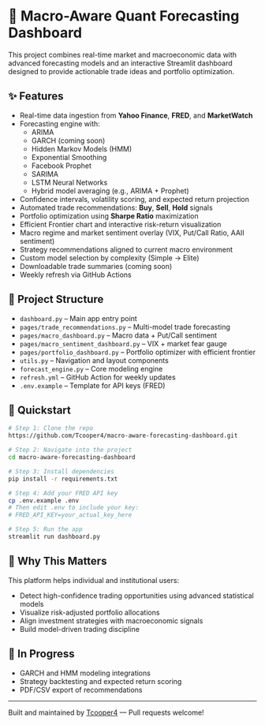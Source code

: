 # 🧠 Macro-Aware Quant Forecasting Dashboard

This project combines real-time market and macroeconomic data with advanced forecasting models and an interactive Streamlit dashboard designed to provide actionable trade ideas and portfolio optimization.

## ✨ Features

- Real-time data ingestion from **Yahoo Finance**, **FRED**, and **MarketWatch**
- Forecasting engine with:
  - ARIMA
  - GARCH (coming soon)
  - Hidden Markov Models (HMM)
  - Exponential Smoothing
  - Facebook Prophet
  - SARIMA
  - LSTM Neural Networks
  - Hybrid model averaging (e.g., ARIMA + Prophet)
- Confidence intervals, volatility scoring, and expected return projection
- Automated trade recommendations: **Buy**, **Sell**, **Hold** signals
- Portfolio optimization using **Sharpe Ratio** maximization
- Efficient Frontier chart and interactive risk-return visualization
- Macro regime and market sentiment overlay (VIX, Put/Call Ratio, AAII sentiment)
- Strategy recommendations aligned to current macro environment
- Custom model selection by complexity (Simple → Elite)
- Downloadable trade summaries (coming soon)
- Weekly refresh via GitHub Actions

## 📂 Project Structure

- `dashboard.py` – Main app entry point
- `pages/trade_recommendations.py` – Multi-model trade forecasting
- `pages/macro_dashboard.py` – Macro data + Put/Call sentiment
- `pages/macro_sentiment_dashboard.py` – VIX + market fear gauge
- `pages/portfolio_dashboard.py` – Portfolio optimizer with efficient frontier
- `utils.py` – Navigation and layout components
- `forecast_engine.py` – Core modeling engine
- `refresh.yml` – GitHub Action for weekly updates
- `.env.example` – Template for API keys (FRED)

## 🚀 Quickstart

```bash
# Step 1: Clone the repo
https://github.com/Tcooper4/macro-aware-forecasting-dashboard.git

# Step 2: Navigate into the project
cd macro-aware-forecasting-dashboard

# Step 3: Install dependencies
pip install -r requirements.txt

# Step 4: Add your FRED API key
cp .env.example .env
# Then edit .env to include your key:
# FRED_API_KEY=your_actual_key_here

# Step 5: Run the app
streamlit run dashboard.py
```

## 🧠 Why This Matters

This platform helps individual and institutional users:

- Detect high-confidence trading opportunities using advanced statistical models
- Visualize risk-adjusted portfolio allocations
- Align investment strategies with macroeconomic signals
- Build model-driven trading discipline

## 🧪 In Progress

- GARCH and HMM modeling integrations
- Strategy backtesting and expected return scoring
- PDF/CSV export of recommendations

---

Built and maintained by [Tcooper4](https://github.com/Tcooper4) — Pull requests welcome!
